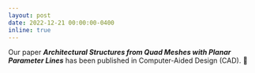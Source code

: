 ```yaml
---
layout: post
date: 2022-12-21 00:00:00-0400
inline: true
---
```


Our paper ***Architectural Structures from Quad Meshes with Planar Parameter Lines*** has been published in Computer-Aided Design (CAD). :book:
